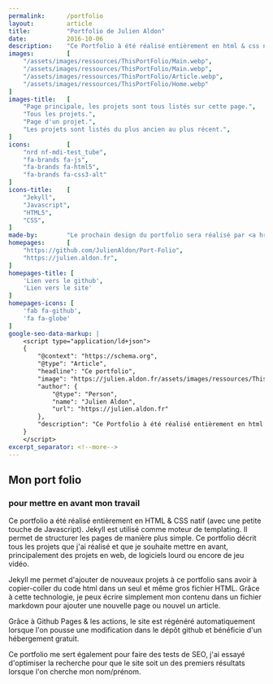 ```yaml
---
permalink:      /portfolio
layout:         article
title:          "Portfolio de Julien Aldon"
date:           2016-10-06
description:    "Ce Portfolio à été réalisé entièrement en html & css natif (avec une petite touche de Javascript). Jekyll est utilisé comme moteur de templating. Il permet de structurer les pages de manière plus simple. Ce portfolio décrit tous les projets que j'ai réalisé et que je souhaite mettre en avant, principalement des projet web, de logiciels lourd ou encore de jeu vidéo."
images:         [
    "/assets/images/ressources/ThisPortFolio/Main.webp",
    "/assets/images/ressources/ThisPortFolio/Main.webp",
    "/assets/images/ressources/ThisPortFolio/Article.webp",
    "/assets/images/ressources/ThisPortFolio/Home.webp"
]
images-title:   [
    "Page principale, les projets sont tous listés sur cette page.",
    "Tous les projets.",
    "Page d'un projet.",
    "Les projets sont listés du plus ancien au plus récent.",
]
icons:          [
    "nrd nf-mdi-test_tube",
    "fa-brands fa-js",
    "fa-brands fa-html5",
    "fa-brands fa-css3-alt"
]
icons-title:    [
    "Jekyll",
    "Javascript",
    "HTML5",
    "CSS",
]
made-by:        "Le prochain design du portfolio sera réalisé par <a href=''>Lisa Glaziou</a> et integré par <a href='https://github.com/JulienAldon'>Julien Aldon</a>"
homepages:      [
    "https://github.com/JulienAldon/Port-Folio",
    "https://julien.aldon.fr",
]
homepages-title: [
    'Lien vers le github',
    'Lien vers le site'
]
homepages-icons: [
    'fab fa-github',
    'fa fa-globe'
]
google-seo-data-markup: |
    <script type="application/ld+json">
    {
        "@context": "https://schema.org",
        "@type": "Article",
        "headline": "Ce portfolio",
        "image": "https://julien.aldon.fr/assets/images/ressources/ThisPortFolio/Main.wepb",
        "author": {
            "@type": "Person",
            "name": "Julien Aldon",
            "url": "https://julien.aldon.fr"
        },
        "description": "Ce Portfolio à été réalisé entièrement en html & css natif (avec une petite touche de Javascript). Jekyll est utilisé comme moteur de templating. Il permet de structurer les pages de manière plus simple. Ce portfolio décrit tous les projets que j'ai réalisé et que je souhaite mettre en avant, principalement des projet web, de logiciels lourd ou encore de jeu vidéo."
    }
    </script>
excerpt_separator: <!--more-->
---
```

## Mon port folio
### pour mettre en avant mon travail
Ce portfolio a été réalisé entièrement en HTML & CSS natif (avec une petite touche de Javascript). Jekyll est utilisé comme moteur de templating. Il permet de structurer les pages de manière plus simple. Ce portfolio décrit tous les projets que j'ai réalisé et que je souhaite mettre en avant, principalement des projets en web, de logiciels lourd ou encore de jeu vidéo.
<!--more-->

Jekyll me permet d'ajouter de nouveaux projets à ce portfolio sans avoir à copier-coller du code html dans un seul et même gros fichier HTML. Grâce à cette technologie, je peux écrire simplement mon contenu dans un fichier markdown pour ajouter une nouvelle page ou nouvel un article. 

Grâce à Github Pages & les actions, le site est régénéré automatiquement lorsque l'on pousse une modification dans le dépôt github et bénéficie d'un hébergement gratuit.

Ce portfolio me sert également pour faire des tests de SEO, j'ai essayé d'optimiser la recherche pour que le site soit un des premiers résultats lorsque l'on cherche mon nom/prénom.